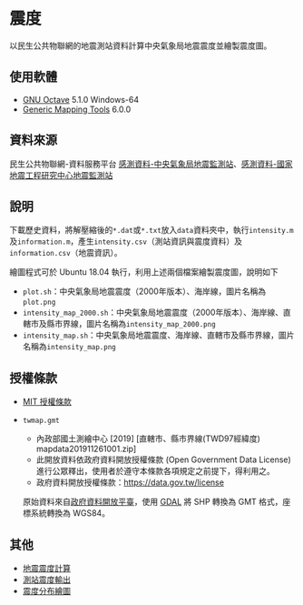 # 震度
以民生公共物聯網的地震測站資料計算中央氣象局地震震度並繪製震度圖。

## 使用軟體
* [GNU Octave](https://www.gnu.org/software/octave/) 5.1.0 Windows-64
* [Generic Mapping Tools](https://www.generic-mapping-tools.org/) 6.0.0

## 資料來源
民生公共物聯網-資料服務平台 [感測資料-中央氣象局地震監測站](https://ci.taiwan.gov.tw/dsp/environmental_eq_cwb.aspx)、[感測資料-國家地震工程研究中心地震監測站](https://ci.taiwan.gov.tw/dsp/environmental_eq_ncree.aspx)

## 說明
下載歷史資料，將解壓縮後的`*.dat`或`*.txt`放入`data`資料夾中，執行`intensity.m`及`information.m`，產生`intensity.csv`（測站資訊與震度資料）及`information.csv`（地震資訊）。

繪圖程式可於 Ubuntu 18.04 執行，利用上述兩個檔案繪製震度圖，說明如下
* `plot.sh`：中央氣象局地震震度（2000年版本）、海岸線，圖片名稱為`plot.png`
* `intensity_map_2000.sh`：中央氣象局地震震度（2000年版本）、海岸線、直轄市及縣市界線，圖片名稱為`intensity_map_2000.png`
* `intensity_map.sh`：中央氣象局地震震度、海岸線、直轄市及縣市界線，圖片名稱為`intensity_map.png`

## 授權條款
* [MIT 授權條款](https://github.com/chemars/Seismic-Intensity/blob/master/LICENSE)
* `twmap.gmt`
  * 內政部國土測繪中心 [2019] [直轄市、縣市界線(TWD97經緯度) mapdata201911261001.zip]
  * 此開放資料依政府資料開放授權條款 (Open Government Data License) 進行公眾釋出，使用者於遵守本條款各項規定之前提下，得利用之。
  * 政府資料開放授權條款：https://data.gov.tw/license

  原始資料來自[政府資料開放平臺](https://data.gov.tw/dataset/7442)，使用 [GDAL](https://gdal.org/) 將 SHP 轉換為 GMT 格式，座標系統轉換為 WGS84。

## 其他
* [地震震度計算](https://github.com/chemars/Seismic-Intensity-Scales)
* [測站震度輸出](https://github.com/chemars/Seismic-Intensity-Output)
* [震度分布繪圖](https://github.com/chemars/Seismic-Intensity-Plot)

